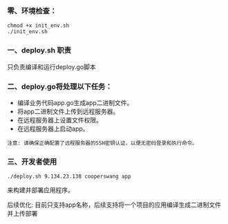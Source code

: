 ### 零、环境检查：
```
chmod +x init_env.sh
./init_env.sh
```
### 一、deploy.sh 职责
只负责编译和运行deploy.go脚本
### 二、deploy.go将处理以下任务：
* 编译业务代码app.go生成app二进制文件。
* 将app二进制文件上传到远程服务器。
* 在远程服务器上设置文件权限。
* 在远程服务器上启动app。
```azure
注意: 请确保正确配置了远程服务器的SSH密钥认证，以便无密码登录和执行命令。
```
### 三、开发者使用
```
./deploy.sh 9.134.23.138 cooperswang app
```
来构建并部署应用程序。

后续优化: 目前只支持app名称，后续支持将一个项目的应用编译生成二进制文件并上传部署